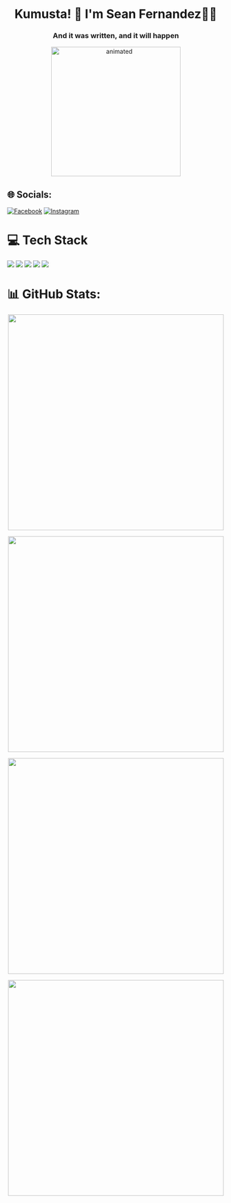 <h1 align="center">Kumusta! 👋 I'm Sean Fernandez🤖👾</h1>
<h3 align="center">And it was written, and it will happen</h3>

<p align="center">
  <img src="https://github.com/user-attachments/assets/0e9c659d-40b6-4bab-8141-69d397f446c6" alt="animated" width="300px"/>
</p>

## 🌐 Socials:
[![Facebook](https://img.shields.io/badge/Facebook-%231877F2.svg?logo=Facebook&logoColor=white)](https://facebook.com/seanginamo) [![Instagram](https://img.shields.io/badge/Instagram-%23E4405F.svg?logo=Instagram&logoColor=white)](https://instagram.com/Seanizonfire) 

# 💻 Tech Stack

  <img src="https://skillicons.dev/icons?i=html,css,js,react,tailwind,bootstrap" />

  <img src="https://skillicons.dev/icons?i=php,java,vercel,nodejs" />

  <img src="https://skillicons.dev/icons?i=mysql" />

  <img src="https://skillicons.dev/icons?i=figma,ps" />

  <img src="https://skillicons.dev/icons?i=git,github" />

# 📊 GitHub Stats:
<p align="center">
      <img src="https://github-readme-stats.vercel.app/api?username=MegaMegu&theme=dark&hide_border=false&include_all_commits=false&count_private=false" width="500px">
</p>
<p align="center">
      <img src="https://nirzak-streak-stats.vercel.app/?user=MegaMegu&theme=dark&hide_border=false" width="500px"/>
<p>   
<p align="center">
<img src="https://github-readme-stats.vercel.app/api/top-langs/?username=MegaMegu&theme=dark&hide_border=false&layout=compact" width="500px"/>
</p>
<p align="center">
  <img src="https://github-contributor-stats.vercel.app/api?username=MegaMegu&limit=5&theme=dark&combine_all_yearly_contributions=true" width="500px"/>
</p>
